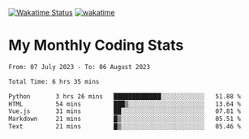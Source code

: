 [![Wakatime Status](https://github.com/noopurphalak/noopurphalak/workflows/wakatime-status-update/badge.svg)](https://github.com/noopurphalak/noopurphalak/actions/workflows/main.yml)
[![wakatime](https://wakatime.com/badge/user/80ace140-ef40-4fdd-b8ed-f3be3d2e1aea.svg)](https://wakatime.com/@80ace140-ef40-4fdd-b8ed-f3be3d2e1aea)

# My Monthly Coding Stats

<!--START_SECTION:waka-->

```txt
From: 07 July 2023 - To: 06 August 2023

Total Time: 6 hrs 35 mins

Python       3 hrs 26 mins   █████████████░░░░░░░░░░░░   51.88 %
HTML         54 mins         ███▒░░░░░░░░░░░░░░░░░░░░░   13.64 %
Vue.js       31 mins         ██░░░░░░░░░░░░░░░░░░░░░░░   07.81 %
Markdown     21 mins         █▒░░░░░░░░░░░░░░░░░░░░░░░   05.51 %
Text         21 mins         █▒░░░░░░░░░░░░░░░░░░░░░░░   05.46 %
```

<!--END_SECTION:waka-->
